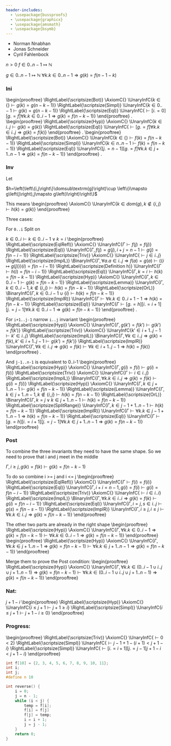 ```yaml
---
header-includes:
  - \usepackage{bussproofs}
  - \usepackage{graphicx}
  - \usepackage{amsmath}
  - \usepackage{bsymb}
---
```

- Norman Nnabhan
- Jonas Schneider
- Cyril Fahlenbock

$n>0$
$f\in 0..n-1\mapsto \mathbb{N}$


$g\in 0..n-1\mapsto \mathbb{N}$
$\forall k.k\in 0..n-1\Rightarrow g\left(k\right)=f\left(n-1-k\right)$


### Ini
\begin{prooftree}
\RightLabel{\scriptsize(Bot)}
\AxiomC{}
\UnaryInfC{$k\in \left\{\right\}\vdash g\left(k\right)=g\left(n-k-1\right)$}
\RightLabel{\scriptsize(Simpl)}
\UnaryInfC{$k\in 0..-1\vdash g\left(k\right)=g\left(n-k-1\right)$}
\RightLabel{\scriptsize(Eql)}
\UnaryInfC{$\vdash \left[i.=0\right]\left[g.=f\right]\forall k.k\in 0..i-1\Rightarrow g\left(k\right)=f\left(n-k-1\right)$}
\end{prooftree}
.
\begin{prooftree}
\RightLabel{\scriptsize(Hyp)}
\AxiomC{}
\UnaryInfC{$k\in i..j\vdash g\left(k\right)=g\left(k\right)$}
\RightLabel{\scriptsize(Eql)}
\UnaryInfC{$\vdash \left[g.=f\right]\forall k.k\in i..j\Rightarrow g\left(k\right)=f\left(k\right)$}
\end{prooftree}
.
\begin{prooftree}
\RightLabel{\scriptsize(Bot)}
\AxiomC{}
\UnaryInfC{$k\in \left\{\right\}\vdash f\left(k\right)=f\left(n-k-1\right)$}
\RightLabel{\scriptsize(Simpl)}
\UnaryInfC{$k\in n..n-1\vdash f\left(k\right)=f\left(n-k-1\right)$}
\RightLabel{\scriptsize(Eql)}
\UnaryInfC{$\left[j.=n-1\right]\left[g.=f\right]\forall k.k\in j+1..n-1\Rightarrow g\left(k\right)=f\left(n-k-1\right)$}
\end{prooftree}
.

### Inv

Let

$h=\left(\left\{i,j\right\}\domsub\textrm{g}\right)\cup \left\{i\mapsto g\left(j\right),j\mapsto g\left(i\right)\right\}$

This means
\begin{prooftree}
\AxiomC{}
\UnaryInfC{$k\in dom\left(g\right),k\not\in \left\{i,j\right\}\vdash h\left(k\right)=g\left(k\right)$}
\end{prooftree}

Three cases:


For `0..i` Split on

$k\in 0..i\vdash k\in 0..i-1\vee k=i$
\begin{prooftree}
\RightLabel{\scriptsize(EqlRefl)}
\AxiomC{}
\UnaryInfC{$\Gamma \vdash f\left(j\right)=f\left(j\right)$}
\RightLabel{\scriptsize(Eql)}
\UnaryInfC{$\Gamma ,f\left(j\right)=g\left(j\right),i+j=n-1\vdash g\left(j\right)=f\left(n-i-1\right)$}
\RightLabel{\scriptsize(Triv)}
\AxiomC{}
\UnaryInfC{$\vdash j\in i..j$}
\RightLabel{\scriptsize(ImplL)}
\BinaryInfC{$\Gamma ,\forall a.a\in i..j\Rightarrow f\left(a\right)=g\left(a\right)\vdash \left(\left\{i\mapsto g\left(j\right)\right\}\right)\left(i\right)=f\left(n-i-1\right)$}
\RightLabel{\scriptsize(Definition h)}
\UnaryInfC{$\Gamma \vdash h\left(i\right)=f\left(n-i-1\right)$}
\RightLabel{\scriptsize(Eql)}
\UnaryInfC{$\Gamma ,k=i\vdash h\left(k\right)=f\left(n-k-1\right)$}
\RightLabel{\scriptsize(Hyp)}
\AxiomC{}
\UnaryInfC{$\Gamma ,k\in 0..i-1\vdash g\left(k\right)=f\left(n-k-1\right)$}
\RightLabel{\scriptsize(Lemma)}
\UnaryInfC{$\Gamma ,k\in 0..i-1,k\not\in \left\{i,j\right\}\vdash h\left(k\right)=f\left(n-k-1\right)$}
\RightLabel{\scriptsize(OrL)}
\BinaryInfC{$\Gamma ,k\in 0..i-1\cup \left\{i\right\}\vdash h\left(k\right)=f\left(n-k-1\right)$}
\RightLabel{\scriptsize(ImplR)}
\UnaryInfC{$\Gamma \vdash \forall k.k\in 0..i+1-1\Rightarrow h\left(k\right)=f\left(n-k-1\right)$}
\RightLabel{\scriptsize(Eql)}
\UnaryInfC{$\Gamma \vdash \left[g.=h\right]\left[i.=i+1\right]\left[j.=j-1\right]\forall k.k\in 0..i-1\Rightarrow g\left(k\right)=f\left(n-k-1\right)$}
\end{prooftree}
.

For `i+1..j-1` narrow `i..j` invariant
\begin{prooftree}
\RightLabel{\scriptsize(Hyp)}
\AxiomC{}
\UnaryInfC{$\Gamma ,g\left(k'\right)=f\left(k'\right)\vdash g\left(k'\right)=f\left(k'\right)$}
\RightLabel{\scriptsize(Triv)}
\AxiomC{}
\UnaryInfC{$k'\in i+1..j-1\vdash k'\in i..j$}
\RightLabel{\scriptsize(ImplL)}
\BinaryInfC{$\Gamma ,\forall k\in i..j\Rightarrow g\left(k\right)=f\left(k\right),k'\in i+1..j-1\vdash g\left(k'\right)=f\left(k'\right)$}
\RightLabel{\scriptsize(ImplR)}
\UnaryInfC{$\Gamma ,\forall k\in i..j\Rightarrow g\left(k\right)=f\left(k\right)\vdash \forall k\in i+1..j-1\Rightarrow h\left(k\right)=f\left(k\right)$}
\end{prooftree}
.


And `j-1..n-1` is equivalent to 0..i-1
\begin{prooftree}
\RightLabel{\scriptsize(Hyp)}
\AxiomC{}
\UnaryInfC{$\Gamma ,g\left(i\right)=f\left(i\right)\vdash g\left(i\right)=f\left(i\right)$}
\RightLabel{\scriptsize(Triv)}
\AxiomC{}
\UnaryInfC{$\Gamma \vdash i\in i..j$}
\RightLabel{\scriptsize(ImplL)}
\BinaryInfC{$\Gamma ,\forall k.k\in i..j\Rightarrow g\left(k\right)=f\left(k\right)\vdash g\left(i\right)=f\left(i\right)$}
\RightLabel{\scriptsize(Hyp)}
\AxiomC{}
\UnaryInfC{$\Gamma ,k\in j+1..n-1\vdash g\left(k\right)=f\left(n-k-1\right)$}
\RightLabel{\scriptsize(Lemma)}
\UnaryInfC{$\Gamma ,k\in j+1..n-1,k\not\in \left\{i,j\right\}\vdash h\left(k\right)=f\left(n-k-1\right)$}
\RightLabel{\scriptsize(OrL)}
\BinaryInfC{$\Gamma ,k=j\vee k\in j+1..n-1\vdash h\left(k\right)=f\left(n-k-1\right)$}
\RightLabel{\scriptsize(SplitRange)}
\UnaryInfC{$\Gamma ,k\in j-1+1..n-1\vdash h\left(k\right)=f\left(n-k-1\right)$}
\RightLabel{\scriptsize(ImplR)}
\UnaryInfC{$\Gamma \vdash \forall k.k\in j-1+1..n-1\Rightarrow h\left(k\right)=f\left(n-k-1\right)$}
\RightLabel{\scriptsize(Eql)}
\UnaryInfC{$\Gamma \vdash \left[g.=h\right]\left[i.=i+1\right]\left[j.=j-1\right]\forall k.k\in j+1..n-1\Rightarrow g\left(k\right)=f\left(n-k-1\right)$}
\end{prooftree}


### Post

To combine the three invariants they need to have the same shape. So we need to prove that i and j meet in the middle

$\Gamma ,i\geqslant j,g\left(k\right)=f\left(k\right)\vdash g\left(k\right)=f\left(n-k-1\right)$

To do so combine i >= j and i <= j
\begin{prooftree}
\RightLabel{\scriptsize(EqlRefl)}
\AxiomC{}
\UnaryInfC{$\Gamma \vdash f\left(i\right)=f\left(i\right)$}
\RightLabel{\scriptsize(Eql)}
\UnaryInfC{$\Gamma ,i+i=n-1,g\left(i\right)=f\left(i\right)\vdash g\left(i\right)=f\left(n-i-1\right)$}
\RightLabel{\scriptsize(Triv)}
\AxiomC{}
\UnaryInfC{$\vdash i\in i..i$}
\RightLabel{\scriptsize(ImplL)}
\BinaryInfC{$\Gamma ,\forall k.k\in i..i\Rightarrow g\left(k\right)=f\left(k\right)\vdash g\left(i\right)=f\left(n-i-1\right)$}
\RightLabel{\scriptsize(Eql)}
\UnaryInfC{$\Gamma ,i=j,s\in i..j\vdash g\left(s\right)=f\left(n-s-1\right)$}
\RightLabel{\scriptsize(ImplR)}
\UnaryInfC{$\Gamma ,i\geqslant j,i\leqslant j\vdash \forall k.k\in i..j\Rightarrow g\left(k\right)=f\left(n-k-1\right)$}
\end{prooftree}

The other two parts are already in the right shape
\begin{prooftree}
\RightLabel{\scriptsize(Hyp)}
\AxiomC{}
\UnaryInfC{$\Gamma ,\forall k.k\in 0..i-1\Rightarrow g\left(k\right)=f\left(n-k-1\right)\vdash \forall k.k\in 0..i-1\Rightarrow g\left(k\right)=f\left(n-k-1\right)$}
\end{prooftree}
\begin{prooftree}
\RightLabel{\scriptsize(Hyp)}
\AxiomC{}
\UnaryInfC{$\Gamma ,\forall k.k\in j+1..n-1\Rightarrow g\left(k\right)=f\left(n-k-1\right)\vdash \forall k.k\in j+1..n-1\Rightarrow g\left(k\right)=f\left(n-k-1\right)$}
\end{prooftree}


Merge them to prove the Post condition:
\begin{prooftree}
\RightLabel{\scriptsize(Hyp)}
\AxiomC{}
\UnaryInfC{$\Gamma ,\forall k.k\in \left(0..i-1\cup i..j\cup j+1..n-1\right)\Rightarrow g\left(k\right)=f\left(n-k-1\right)\vdash \forall k.k\in \left(0..i-1\cup i..j\cup j+1..n-1\right)\Rightarrow g\left(k\right)=f\left(n-k-1\right)$}
\end{prooftree}


### Nat:

$j+1-i$
\begin{prooftree}
\RightLabel{\scriptsize(Hyp)}
\AxiomC{}
\UnaryInfC{$i\leqslant j+1\vdash j+1\geqslant i$}
\RightLabel{\scriptsize(Simpl)}
\UnaryInfC{$i\leqslant j+1\vdash j+1-i\geqslant 0$}
\end{prooftree}

### Progress:
\begin{prooftree}
\RightLabel{\scriptsize(Triv)}
\AxiomC{}
\UnaryInfC{$\vdash 0<2$}
\RightLabel{\scriptsize(Simpl)}
\UnaryInfC{$\vdash j-1+1-\left(i+1\right)<j+1-i$}
\RightLabel{\scriptsize(Simpl)}
\UnaryInfC{$\vdash \left[i.=i+1\right]\left[j.=j-1\right]j+1-i<j+1-i$}
\end{prooftree}

```C
int f[10] = {2, 3, 4, 5, 6, 7, 8, 9, 10, 11};
int i;
int j;
#define n 10 

int reverse() {
    i = 0;
    j = n - 1;
    while (i < j) {
        temp = f[i];
        f[i] = f[j]
        f[j] = temp;
        i = i + 1;
        j = j - 1;
    }
    return 0;
}
```

